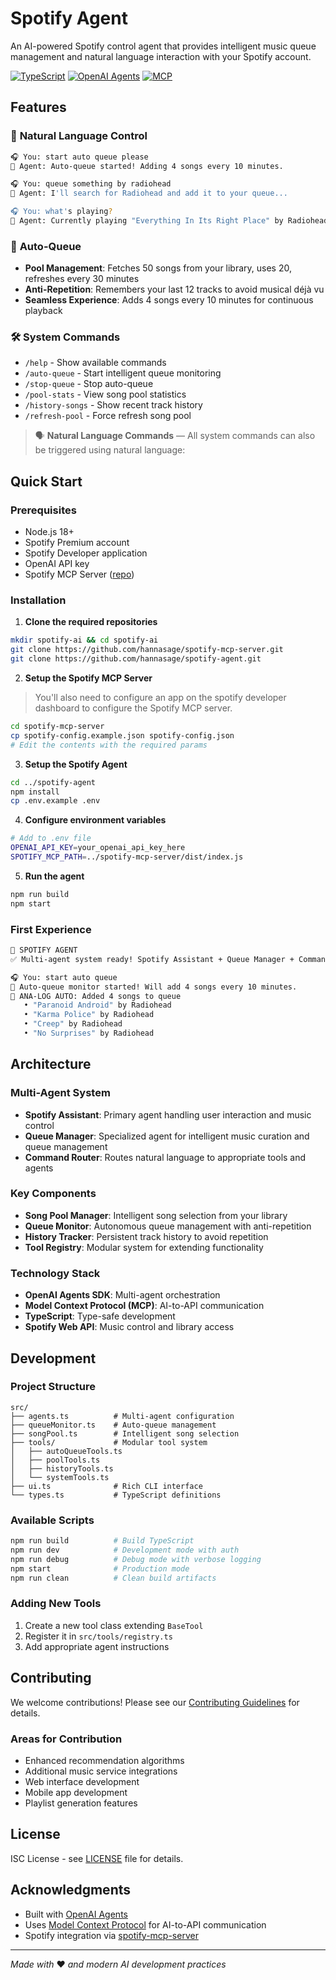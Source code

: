 # Spotify Agent

An AI-powered Spotify control agent that provides intelligent music queue management and natural language interaction with your Spotify account.

[![TypeScript](https://img.shields.io/badge/TypeScript-5.8.3-blue.svg)](https://www.typescriptlang.org/)
[![OpenAI Agents](https://img.shields.io/badge/OpenAI%20Agents-0.0.11-green.svg)](https://github.com/openai/agents)
[![MCP](https://img.shields.io/badge/Model%20Context%20Protocol-1.15.1-purple.svg)](https://modelcontextprotocol.io/)

## Features

### 💬 **Natural Language Control**
```bash
🎧 You: start auto queue please
🤖 Agent: Auto-queue started! Adding 4 songs every 10 minutes.

🎧 You: queue something by radiohead
🤖 Agent: I'll search for Radiohead and add it to your queue...

🎧 You: what's playing?
🤖 Agent: Currently playing "Everything In Its Right Place" by Radiohead
```

### 🎵 **Auto-Queue**
- **Pool Management**: Fetches 50 songs from your library, uses 20, refreshes every 30 minutes
- **Anti-Repetition**: Remembers your last 12 tracks to avoid musical déjà vu
- **Seamless Experience**: Adds 4 songs every 10 minutes for continuous playback

### 🛠️ **System Commands**
- `/help` - Show available commands
- `/auto-queue` - Start intelligent queue monitoring
- `/stop-queue` - Stop auto-queue
- `/pool-stats` - View song pool statistics
- `/history-songs` - Show recent track history
- `/refresh-pool` - Force refresh song pool

> 🗣️ **Natural Language Commands** —
All system commands can also be triggered using natural language:


## Quick Start

### Prerequisites
- Node.js 18+
- Spotify Premium account
- Spotify Developer application
- OpenAI API key
- Spotify MCP Server ([repo](https://github.com/hannasage/spotify-mcp-server))

### Installation

1. **Clone the required repositories**
```bash
mkdir spotify-ai && cd spotify-ai
git clone https://github.com/hannasage/spotify-mcp-server.git
git clone https://github.com/hannasage/spotify-agent.git
```

2. **Setup the Spotify MCP Server**
> You'll also need to configure an app on the spotify developer dashboard to configure the Spotify MCP server.
```bash
cd spotify-mcp-server
cp spotify-config.example.json spotify-config.json
# Edit the contents with the required params
```

3. **Setup the Spotify Agent**
```bash
cd ../spotify-agent
npm install
cp .env.example .env
```

4. **Configure environment variables**
```bash
# Add to .env file
OPENAI_API_KEY=your_openai_api_key_here
SPOTIFY_MCP_PATH=../spotify-mcp-server/dist/index.js
```

5. **Run the agent**
```bash
npm run build
npm start
```

### First Experience
```bash
🎵 SPOTIFY AGENT
✅ Multi-agent system ready! Spotify Assistant + Queue Manager + Command Router available.

🎧 You: start auto queue
🎯 Auto-queue monitor started! Will add 4 songs every 10 minutes.
🎵 ANA-LOG AUTO: Added 4 songs to queue
   • "Paranoid Android" by Radiohead
   • "Karma Police" by Radiohead  
   • "Creep" by Radiohead
   • "No Surprises" by Radiohead
```

## Architecture

### Multi-Agent System
- **Spotify Assistant**: Primary agent handling user interaction and music control
- **Queue Manager**: Specialized agent for intelligent music curation and queue management
- **Command Router**: Routes natural language to appropriate tools and agents

### Key Components
- **Song Pool Manager**: Intelligent song selection from your library
- **Queue Monitor**: Autonomous queue management with anti-repetition
- **History Tracker**: Persistent track history to avoid repetition
- **Tool Registry**: Modular system for extending functionality

### Technology Stack
- **OpenAI Agents SDK**: Multi-agent orchestration
- **Model Context Protocol (MCP)**: AI-to-API communication
- **TypeScript**: Type-safe development
- **Spotify Web API**: Music control and library access

## Development

### Project Structure
```
src/
├── agents.ts          # Multi-agent configuration
├── queueMonitor.ts    # Auto-queue management
├── songPool.ts        # Intelligent song selection
├── tools/             # Modular tool system
│   ├── autoQueueTools.ts
│   ├── poolTools.ts
│   ├── historyTools.ts
│   └── systemTools.ts
├── ui.ts              # Rich CLI interface
└── types.ts           # TypeScript definitions
```

### Available Scripts
```bash
npm run build          # Build TypeScript
npm run dev            # Development mode with auth
npm run debug          # Debug mode with verbose logging
npm start              # Production mode
npm run clean          # Clean build artifacts
```

### Adding New Tools
1. Create a new tool class extending `BaseTool`
2. Register it in `src/tools/registry.ts`
3. Add appropriate agent instructions

## Contributing

We welcome contributions! Please see our [Contributing Guidelines](CONTRIBUTING.md) for details.

### Areas for Contribution
- Enhanced recommendation algorithms
- Additional music service integrations
- Web interface development
- Mobile app development
- Playlist generation features

## License

ISC License - see [LICENSE](LICENSE) file for details.

## Acknowledgments

- Built with [OpenAI Agents](https://github.com/openai/agents)
- Uses [Model Context Protocol](https://modelcontextprotocol.io/) for AI-to-API communication
- Spotify integration via [spotify-mcp-server](https://github.com/marcelmarais/spotify-mcp-server)

---
_Made with_ ❤️ _and modern AI development practices_